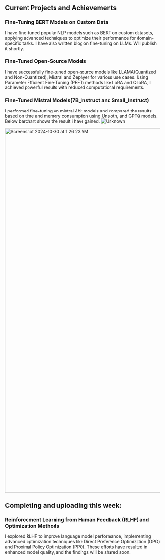 ## Current Projects and Achievements

### Fine-Tuning BERT Models on Custom Data
I have fine-tuned popular NLP models such as BERT on custom datasets, applying advanced techniques to optimize their performance for domain-specific tasks. I have also written blog on fine-tuning on LLMs. Will publish it shortly.

### Fine-Tuned Open-Source Models
I have successfully fine-tuned open-source models like LLAMA(Quantized and Non-Quantized), Mistral and Zephyer for various use cases. Using Parameter Efficient Fine-Tuning (PEFT) methods like LoRA and QLoRA, I achieved powerful results with reduced computational requirements.

### Fine-Tuned Mistral Models(7B_Instruct and Small_Instruct)
I performed fine-tuning on mistral 4bit models and compared the results based on time and memory consumption using Unsloth, and GPTQ models. Below barchart shows the result i have gained.
![Unknown](https://github.com/user-attachments/assets/c01a7000-6f32-4ebc-80a1-c57a02df1c12)

<img width="1187" alt="Screenshot 2024-10-30 at 1 26 23 AM" src="https://github.com/user-attachments/assets/2a2d6b64-1924-4122-9fef-0a5cbff6efdd">



## Completing and uploading this week: 

### Reinforcement Learning from Human Feedback (RLHF) and Optimization Methods
I explored RLHF to improve language model performance, implementing advanced optimization techniques like Direct Preference Optimization (DPO) and Proximal Policy Optimization (PPO). These efforts have resulted in enhanced model quality, and the findings will be shared soon.

